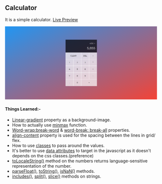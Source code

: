 ## Calculator

It is a simple calculator.
[Live Preview](https://im-ashish00.github.io/calculator/)

![Output Image](https://raw.githubusercontent.com/im-ashish00/calculator/main/assets/output.png)

#### Things Learned:-

- [Linear-gradient](https://github.com/im-ashish00/calculator/blob/4566a6217cd52dce3438fc6e1dca487224fe6cb8/style.css#L12) property as a background-image.
- How to actually use [minmax](https://github.com/im-ashish00/calculator/blob/4566a6217cd52dce3438fc6e1dca487224fe6cb8/style.css#L22) function.
- [Word-wrap:break-word](https://github.com/im-ashish00/calculator/blob/4566a6217cd52dce3438fc6e1dca487224fe6cb8/style.css#L46) & [word-break: break-all](https://github.com/im-ashish00/calculator/blob/4566a6217cd52dce3438fc6e1dca487224fe6cb8/style.css#L47) properties.
- [align-content](https://github.com/im-ashish00/calculator/blob/4566a6217cd52dce3438fc6e1dca487224fe6cb8/style.css#L24) property is used for the spacing between the lines in grid/ flex.
- How to use [classes](https://github.com/im-ashish00/calculator/blob/4566a6217cd52dce3438fc6e1dca487224fe6cb8/main.js#L1) to pass around the values.
- It's better to use [data attributes](https://github.com/im-ashish00/calculator/blob/4566a6217cd52dce3438fc6e1dca487224fe6cb8/index.html#L14) to target in the javascript as it doesn't depends on the css classes.(preference)
- [toLocaleString()](https://github.com/im-ashish00/calculator/blob/4566a6217cd52dce3438fc6e1dca487224fe6cb8/main.js#L66) method on the numbers returns language-sensitive representation of the number.
- [parseFloat()](https://github.com/im-ashish00/calculator/blob/4566a6217cd52dce3438fc6e1dca487224fe6cb8/main.js#L33), [toString()](https://github.com/im-ashish00/calculator/blob/4566a6217cd52dce3438fc6e1dca487224fe6cb8/main.js#L13), [isNaN()](https://github.com/im-ashish00/calculator/blob/4566a6217cd52dce3438fc6e1dca487224fe6cb8/main.js#L35) methods.
- [includes()](https://github.com/im-ashish00/calculator/blob/4566a6217cd52dce3438fc6e1dca487224fe6cb8/main.js#L18), [split()](https://github.com/im-ashish00/calculator/blob/4566a6217cd52dce3438fc6e1dca487224fe6cb8/main.js#L59), [slice()](https://github.com/im-ashish00/calculator/blob/4566a6217cd52dce3438fc6e1dca487224fe6cb8/main.js#L13) methods on strings.
